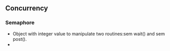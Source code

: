 ## Concurrency



### Semaphore
- Object with integer value to manipulate two routines:sem wait() and sem post().
- 
